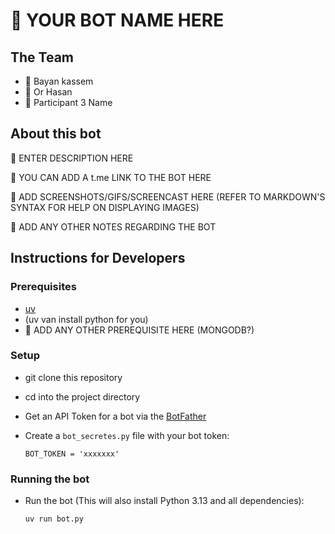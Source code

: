 # 🚧 YOUR BOT NAME HERE

## The Team
- 🚧 Bayan kassem
- 🚧 Or Hasan
- 🚧 Participant 3 Name

## About this bot

🚧 ENTER DESCRIPTION HERE

🚧 YOU CAN ADD A t.me LINK TO THE BOT HERE

🚧 ADD SCREENSHOTS/GIFS/SCREENCAST HERE (REFER TO MARKDOWN'S SYNTAX FOR HELP ON DISPLAYING IMAGES)

🚧 ADD ANY OTHER NOTES REGARDING THE BOT
 
## Instructions for Developers 
### Prerequisites
- [uv](https://docs.astral.sh/uv/getting-started/installation/)
- (uv van install python for you)
- 🚧 ADD ANY OTHER PREREQUISITE HERE (MONGODB?)

### Setup
- git clone this repository 
- cd into the project directory
- Get an API Token for a bot via the [BotFather](https://telegram.me/BotFather)
- Create a `bot_secretes.py` file with your bot token:

      BOT_TOKEN = 'xxxxxxx'
  
### Running the bot        
- Run the bot (This will also install Python 3.13 and all dependencies):

      uv run bot.py
